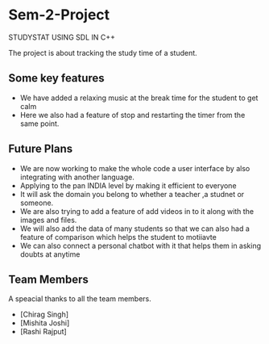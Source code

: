 # Sem-2-Project

STUDYSTAT USING SDL IN C++

The project is about tracking the study time of a student.  

## Some key features

- We have added a relaxing music at the break time for the student to get calm
- Here we also had a feature of stop and restarting the timer from the same point.

## Future Plans
- We are now working to make the whole code a user interface by also integrating with another language.
- Applying to the pan INDIA level by making it efficient to everyone
-  It will ask the domain you belong to whether a teacher ,a studnet or someone.
-  We are also trying to add a feature of add videos in to it along with the images and files.
-  We will also add the data of many students so that we can also had a feature of comparison which helps the student to motiiavte
-  We can also connect a personal chatbot with it that helps them in asking doubts at anytime

   
## Team Members
A speacial thanks to all the team members.
- [Chirag Singh]
- [Mishita Joshi]
- [Rashi Rajput]
